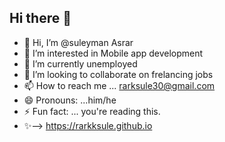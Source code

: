 ## Hi there 👋


- 👋 Hi, I’m @suleyman Asrar
- 👀 I’m interested in Mobile app development
- 🌱 I’m currently unemployed
- 💞️ I’m looking to collaborate on frelancing jobs
- 📫 How to reach me ... rarksule30@gmail.com
- 😄 Pronouns: ...him/he
- ⚡ Fun fact: ... you're reading this.
- ✨--> https://rarkksule.github.io

<!--
suley30/suley30 is a ✨ special ✨ repository because its `README.md` (this file) appears on your GitHub profile.
You can click the Preview link to take a look at your changes.
-->
